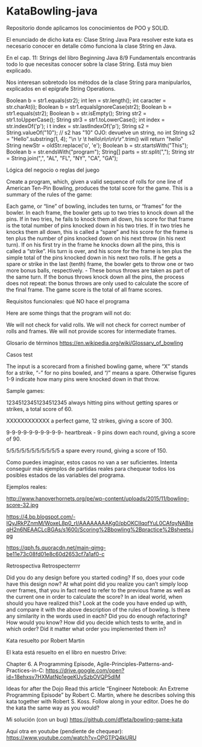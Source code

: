 # KataBowling-java

Repositorio donde aplicamos los conocimientos de POO y SOLID.

El enunciado de dicho kata es: 
Clase String Java
Para resolver este kata es necesario conocer en detalle cómo funciona la clase String en Java.

En el cap. 11: Strings del libro Beginning Java 8/9 Fundamentals encontrarás todo lo que necesitas conocer sobre la clase String. Está muy bien explicado.

Nos interesan sobretodo los métodos de la clase String para manipularlos, explicados en el epígrafe String Operations.


Boolean b = str1.equals(str2);
int len = str.length();
int caracter = str.charAt(i);
Boolean b = str1.equalsIgnoreCase(str2);
Boolean b = str1.equals(str2);
Boolean b = str.isEmpty();
String str2 = str1.toUpperCase(); 
String str3 = str1.toLowerCase();
int index = str.indexOf('p');
i t index = str.lastIndexOf('p');
String s2 = String.valueOf("10"); // s2 has "10" OJO: devuelve un string, no int
String s2 = "Hello".substring(1, 4);
"\n  \r   \t    hello\n\n\n\r\r".trim() will return "hello"
String newStr = oldStr.replace('o', 'e');
Boolean b = str.startsWith("This");
Boolean b = str.endsWith("program");
String[] parts = str.split(",");
String str = String.join(",", "AL", "FL", "NY", "CA", "GA");


Lógica del negocio o reglas del juego

Create a program, which, given a valid sequence of rolls for one line of American Ten-Pin Bowling, produces the total score for the game. This is a summary of the rules of the game:

Each game, or “line” of bowling, includes ten turns, or “frames” for the bowler.
In each frame, the bowler gets up to two tries to knock down all the pins.
If in two tries, he fails to knock them all down, his score for that frame is the total number of pins knocked down in his two tries.
If in two tries he knocks them all down, this is called a “spare” and his score for the frame is ten plus the number of pins knocked down on his next throw (in his next turn).
If on his first try in the frame he knocks down all the pins, this is called a “strike”. His turn is over, and his score for the frame is ten plus the simple total of the pins knocked down in his next two rolls.
If he gets a spare or strike in the last (tenth) frame, the bowler gets to throw one or two more bonus balls, respectively. - These bonus throws are taken as part of the same turn. If the bonus throws knock down all the pins, the process does not repeat: the bonus throws are only used to calculate the score of the final frame.
The game score is the total of all frame scores.


Requisitos funcionales: qué NO hace el programa

Here are some things that the program will not do:

We will not check for valid rolls.
We will not check for correct number of rolls and frames.
We will not provide scores for intermediate frames.


Glosario de términos
https://en.wikipedia.org/wiki/Glossary_of_bowling


Casos test

The input is a scorecard from a finished bowling game, where “X” stands for a strike, “-” for no pins bowled, and “/” means a spare. Otherwise figures 1-9 indicate how many pins were knocked down in that throw.

Sample games:

12345123451234512345
always hitting pins without getting spares or strikes, a total score of 60.

XXXXXXXXXXXX
a perfect game, 12 strikes, giving a score of 300.

9-9-9-9-9-9-9-9-9-9-
heartbreak - 9 pins down each round, giving a score of 90.

5/5/5/5/5/5/5/5/5/5/5
a spare every round, giving a score of 150.

Como puedes imaginar, estos casos no van a ser suficientes. Intenta conseguir más ejemplos de partidas reales para chequear todos los posibles estados de las variables del programa.

Ejemplos reales:

http://www.hanoverhornets.org/pe/wp-content/uploads/2015/11/bowling-score-32.jpg

https://4.bp.blogspot.com/-IQyJRkPZnmM/WoxeL8p0_rI/AAAAAAAAKg0/pbOKCIIqofYuL0CAfqyNABIeqH2n6NEAACLcBGAs/s1600/Scoring%2Bbowling%2Bpractice%2Bsheets.jpg

https://qph.fs.quoracdn.net/main-qimg-be11e73c08fd01e8c60d2653cf7a1af0-c


Retrospectiva
Retrospecterrrr

Did you do any design before you started coding? If so, does your code have this design now?
At what point did you realize you can’t simply loop over frames, that you in fact need to refer to the previous frame as well as the current one in order to calculate the score? In an ideal world, when should you have realized this?
Look at the code you have ended up with, and compare it with the above description of the rules of bowling. Is there any similarity in the words used in each?
Did you do enough refactoring? How would you know?
How did you decide which tests to write, and in which order? Did it matter what order you implemented them in?


Kata resuelto por Robert Martin

El kata está resuelto en el libro en nuestro Drive:

Chapter 6. A Programming Episode, Agile-Principles-Patterns-and-Practices-in-C:
https://drive.google.com/open?id=18ehxsv7HXMatNp1egeKUySzbOVQP5dIM

Ideas for after the Dojo
Read this article “Engineer Notebook: An Extreme Programming Episode” by Robert C. Martin, where he describes solving this kata together with Robert S. Koss. Follow along in your editor. Does he do the kata the same way as you would?


Mi solución (con un bug)
https://github.com/dfleta/bowling-game-kata

Aquí otra en youtube (pendiente de chequear):
https://www.youtube.com/watch?v=OPGTPQ4kURU
